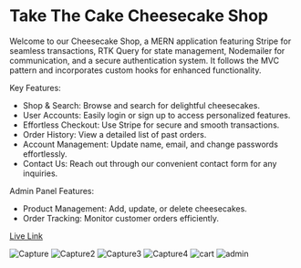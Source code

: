 # Take The Cake Cheesecake Shop
Welcome to our Cheesecake Shop, a MERN application featuring Stripe for seamless transactions, RTK Query for state management, Nodemailer for communication, and a secure authentication system. It follows the MVC pattern and incorporates custom hooks for enhanced functionality.

Key Features:
- Shop & Search: Browse and search for delightful cheesecakes.
- User Accounts: Easily login or sign up to access personalized features.
- Effortless Checkout: Use Stripe for secure and smooth transactions.
- Order History: View a detailed list of past orders.
- Account Management: Update name, email, and change passwords effortlessly.
- Contact Us: Reach out through our convenient contact form for any inquiries.

Admin Panel Features:
- Product Management: Add, update, or delete cheesecakes.
- Order Tracking: Monitor customer orders efficiently.

[Live Link](https://take-the-cake.onrender.com/)


![Capture](https://github.com/joneskb1/cheesecake-shop-mern/assets/74384950/15227cfb-6d32-4c94-a793-b8165bbcee02)
![Capture2](https://github.com/joneskb1/cheesecake-shop-mern/assets/74384950/4e5d1b87-6364-410b-8b34-fee35166ea6a)
![Capture3](https://github.com/joneskb1/cheesecake-shop-mern/assets/74384950/b6bbf330-132a-4ab2-aa73-1839bbee9856)
![Capture4](https://github.com/joneskb1/cheesecake-shop-mern/assets/74384950/e890cbbf-ba7c-4d85-b37a-6ee497a36460)
![cart](https://github.com/joneskb1/cheesecake-shop-mern/assets/74384950/8f432f8c-a6a4-4b57-8158-b237fd7655f4)
![admin](https://github.com/joneskb1/cheesecake-shop-mern/assets/74384950/bb9d87b0-2f84-4275-9485-fe713df88de0)
